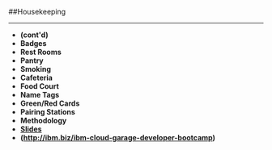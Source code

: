 <!-- .slide: data-background="resources/footer.svg" data-background-size="contain" data-background-position="bottom"  -->

##Housekeeping
- - -
* **(cont'd)** <!-- .element: style="color:maroon" -->
* **Badges** <!-- .element: class="fragment"; style="color:navy" -->
* **Rest Rooms** <!-- .element: class="fragment"; style="color:navy" -->
* **Pantry** <!-- .element: class="fragment"; style="color:navy" -->
* **Smoking** <!-- .element: class="fragment"; style="color:navy" -->
* **Cafeteria** <!-- .element: class="fragment"; style="color:navy" -->
* **Food Court** <!-- .element: class="fragment"; style="color:navy" -->
* **Name Tags** <!-- .element: class="fragment"; style="color:navy" -->
* **Green/Red Cards** <!-- .element: class="fragment"; style="color:navy" -->
* **Pairing Stations** <!-- .element: class="fragment"; style="color:navy" -->
* **Methodology** <!-- .element: class="fragment"; style="color:navy" -->
* **[Slides](http://ibm.biz/ibm-cloud-garage-developer-bootcamp)** <!-- .element: class="fragment"; style="color:navy" -->
* **(http://ibm.biz/ibm-cloud-garage-developer-bootcamp)** <!-- .element: class="fragment"; style="color:grey" -->
<br/>
<br/>
<br/>
<br/>
<br/>
<br/>
<br/>
<br/>
<br/>
<br/>
<br/>
<br/>
<br/>
<br/>
<br/>
<br/>
<br/>
<br/>
<br/>
<br/>
<br/>
<br/>
<br/>
<br/>
<br/>
<br/>
<br/>
<br/>
<aside class="notes">
</aside>

